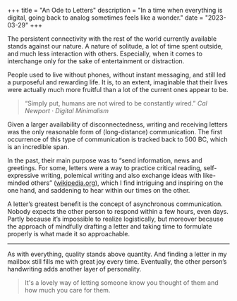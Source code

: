 +++
title = "An Ode to Letters"
description = "In a time when everything is digital, going back to analog sometimes feels like a wonder."
date = "2023-03-29"
+++

The persistent connectivity with the rest of the world currently available stands against our nature. A nature of solitude, a lot of time spent outside, and much less interaction with others. Especially, when it comes to interchange only for the sake of entertainment or distraction.

People used to live without phones, without instant messaging, and still led a purposeful and rewarding life. It is, to an extent, imaginable that their lives were actually much more fruitful than a lot of the current ones appear to be.

> “Simply put, humans are not wired to be constantly wired.”
*Cal Newport · Digital Minimalism*

Given a larger availability of disconnectedness, writing and receiving letters was the only reasonable form of (long-distance) communication. The first occurrence of this type of communication is tracked back to 500 BC, which is an incredible span.
    
In the past, their main purpose was to “send information, news and greetings. For some, letters were a way to practice critical reading, self-expressive writing, polemical writing and also exchange ideas with like-minded others” ([wikipedia.org](https://en.m.wikipedia.org/wiki/Letter_(message))), which I find intriguing and inspiring on the one hand, and saddening to hear within our times on the other.

A letter’s greatest benefit is the concept of asynchronous communication. Nobody expects the other person to respond within a few hours, even days. Partly because it’s impossible to realize logistically, but moreover because the approach of mindfully drafting a letter and taking time to formulate properly is what made it so approachable.

---

As with everything, quality stands above quantity. And finding a letter in my mailbox still fills me with great joy every time. Eventually, the other person’s handwriting adds another layer of personality.
    
> It's a lovely way of letting someone know you thought of them and how much you care for them.